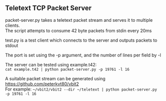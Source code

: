 Teletext TCP Packet Server
--------------------------

packet-server.py takes a teletext packet stream and serves it to multiple clients.  
The script attempts to consume <lines per field> 42 byte packets from stdin every 20ms

test.py is a test client which connects to the server and outputs packets to stdout

The port is set using the -p argument, and the number of lines per field by -l

The server can be tested using example.t42:  
`cat example.t42 | python packet-server.py -p 19761 -l 16`

A suitable packet stream can be generated using https://github.com/peterkvt80/vbit2  
For example: `~/vbit2/vbit2 --dir ~/teletext | python packet-server.py -p 19761 -l 16`